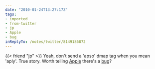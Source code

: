 ```yaml
---
date: "2010-01-24T13:27:17Z"
tags:
- imported
- from-twitter
- jp
- Apple
- bug
inReplyTo: /notes/twitter/8149186872
---
```

{{< friend "jp" >}} Yeah, don't send a 'apso' dmap tag when you mean 'aply'. True story. Worth telling [Apple](/tags/Apple) there's a [bug](/tags/bug)?

